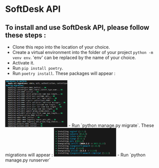 # SoftDesk API

## To install and use SoftDesk API, please follow these steps :

- Clone this repo into the location of your choice.
- Create a virtual environment into the folder of your project `python -m venv env`. 'env' can be replaced by the name of your choice.
- Activate it.
- Run `pip install poetry`.
- Run `poetry install`. These packages will appear :
<img src='media/packages.PNG' width='200'/>
- Run `python manage.py migrate`. These migrations will appear :
<img src='media/migrations.PNG' width='200'/>
- Run `python manage.py runserver`